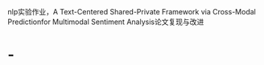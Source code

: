 nlp实验作业，A Text-Centered Shared-Private Framework via Cross-Modal Predictionfor Multimodal Sentiment Analysis论文复现与改进
# -
